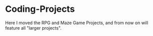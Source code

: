 # Coding-Projects

Here I moved the RPG and Maze Game Projects, and from now on will feature all "larger projects".